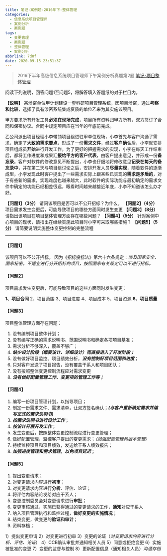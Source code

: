 ```yaml
---
title: 笔记-案例题-2016年下-整体管理
categories:
  - 信息系统项目管理师
  - 案例分析
  - 案例题
tags:
  - 变更管理
  - 案例题
  - 整体管理
  - 案例分析
abbrlink: 7d0f
date: 2020-09-15 23:51:37
---
```


>2016下半年高级信息系统项目管理师下午案例分析真题第2题
>[笔记-项目整体管理](/post/462c.html)

阅读下列说明，回答问题1至问题5，将解答填入答题纸的对于栏目内。

**【说明】**
某涉密单位甲计划建设一套科研项目管理系统，因项目涉密，通过**考察和比较**，选择了具有涉密系统集成资质的单位乙来为其实施该项目。

甲方要求所有开发工具**必须在现场完成**，项目所有资料归甲方所有，双方签订了合同和保密协议。合同中规定项目应在当年的年底前完成。

乙公司派出项目经理小李带领项目组进驻甲单位现场，小李首先与客户沟通了需求，确定了**大致的需求要点**，形成了一份**需求文件**，经过**客户确认**后，小李就安排项目组成员**开始**进行开发工作，为了更好的把握需求的实现，小李在每天工作结束后，都将工作进度和成果汇**报给甲方的客户代表**，由客户提出意见，并形成一份**备忘录**。客户对软件的修改意见不断提出，小李也仔细地将修改意见**记录在每天的备忘录中**，并在第二天与项目组讨论之后，安排开发人员**尽量实现**，随着软件的逐渐成型，小李发现此时客户提出了一些需求实际上跟某些已实现的**需求是矛盾的**，对于有些新的需求，实现难度也越来越大，此时软件的实际功能与最初确定的需求文件中确定的功能已经相差很远，眼看时间越来越接近年底，小李不知道该怎么办才好。

**【问题1】（3分）**
请问该项目是否可以不公开招标？为什么。
**【问题2】（4分）**
项目需求发生变更后，可能导致项目的哪些方面同时发生变更
**【问题3】（8分）**
请指出该项目在项目整体管理方面存在哪些问题？
**【问题4】（5分）**
针对案例中心项目的现状，请指出在继续实施此项目时小李可采取哪些措施？
**【问题5】（5分）**
请简要说明实施整体变更控制的完整流程

<!-- more -->

---

#### 【问题1】

该项目可以不公开招标。
因为《招标投标法》第六十六条规定：*涉及国家安全、国家秘密，不适宜进行分开招标的项目，按照国家有关规定可以不进行招标。*

#### 【问题2】

项目需求发生变更后，可能导致项目的这些方面同时发生变更：

**1、项目合同**
2、项目范围
3、项目进度
4、项目成本
5、项目资源
**6、项目质量**

#### 【问题3】

项目整体管理方面存在问题：

1. 没有编制项目整体计划；
2. 没有编写正确的需求说明书、范围说明书和确定各项项目基准；
3. 需求分析不够深入，覆盖不够广；
4. ***缺少设计阶段（概要设计、详细设计）而直接进入了开发阶段；***
5. 没有做好项目监控、项目绩效分析，***没有控制好项目范围和进度***；
6. 只对客户发送了项目报告，没有覆盖干系人和项目团队；
7. 没有按照整体变更控制流程应对需求变更
8. ***没有做好配置管理工作、变更项的管理工作等；***

#### 【问题4】

1. 编写一份项目管理计划，以指导项目；
2. 制定一份需求文件、需求清单，让双方签名确认；***(与客户重新确定需求并编写正式的需求说明书)***
3. ***按需求说明书进行设计工作***；
4. ***按设计开展开发工作***；
5. 发生变更后，按照整体变更控制流程进行变更管理；
6. 做好配置管理，监控客户提出的变更需求；*（加强配置管理和版本管理）*
7. 持续监控项目和项目绩效，发送给干系人绩效报告；
8. ***加强进度管理和需求管理，以免项目延迟***；

#### 【问题5】

1. 提出变更请求；
2. 对变更请求内容进行**初审**；
3. 对变更请求内容进行**分析**、评估、论证；
4. 将评估内容结论发给对应干系人；
5. 变更控制委员会对变更请求进行**审批**；
6. 变更审核通过，实施已获得通过的变更请求的工作，**通知**对应干系人
7. 纳入项目管理执行和监控过程，**做好变更的实施情况**；
8. 结束变更，做变更的**验证和审计**；
9. 资料存档；

1）提出变更申请
2）对变更进行初审
3）变更的论证（*对变更请求内容进行分析、评估、论证*）
4）CCB确认审批并通知相关人员
5）同意或拒绝变更
6）实施被批准的变更
7）变更的监督与控制
8）更新配置信息（通知相关人员）*沟通存档*
